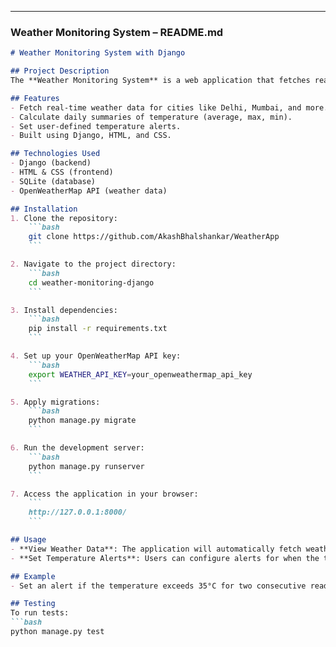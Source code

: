 
---

### Weather Monitoring System – README.md

```markdown
# Weather Monitoring System with Django

## Project Description
The **Weather Monitoring System** is a web application that fetches real-time weather data for Indian cities using the OpenWeatherMap API. The system calculates daily weather summaries, including average, maximum, and minimum temperatures, and allows users to set temperature-based alerts. The project uses Django for the backend and HTML/CSS for the frontend.

## Features
- Fetch real-time weather data for cities like Delhi, Mumbai, and more.
- Calculate daily summaries of temperature (average, max, min).
- Set user-defined temperature alerts.
- Built using Django, HTML, and CSS.

## Technologies Used
- Django (backend)
- HTML & CSS (frontend)
- SQLite (database)
- OpenWeatherMap API (weather data)

## Installation
1. Clone the repository:
    ```bash
    git clone https://github.com/AkashBhalshankar/WeatherApp
    ```

2. Navigate to the project directory:
    ```bash
    cd weather-monitoring-django
    ```

3. Install dependencies:
    ```bash
    pip install -r requirements.txt
    ```

4. Set up your OpenWeatherMap API key:
    ```bash
    export WEATHER_API_KEY=your_openweathermap_api_key
    ```

5. Apply migrations:
    ```bash
    python manage.py migrate
    ```

6. Run the development server:
    ```bash
    python manage.py runserver
    ```

7. Access the application in your browser:
    ```
    http://127.0.0.1:8000/
    ```

## Usage
- **View Weather Data**: The application will automatically fetch weather data and display daily summaries (temperature, weather conditions).
- **Set Temperature Alerts**: Users can configure alerts for when the temperature exceeds a certain threshold.

## Example
- Set an alert if the temperature exceeds 35°C for two consecutive readings.

## Testing
To run tests:
```bash
python manage.py test
